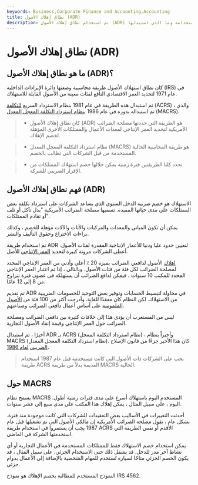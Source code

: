 ```yaml
---
keywords: Business,Corporate Finance and Accounting,Accounting
title: نطاق إهلاك الأصول (ADR)
description: تم استخدام نطاق إهلاك الأصول (ADR) من قبل مصلحة الضرائب الأمريكية لحساب العمر الاقتصادي للأصول التجارية. اكتشف كيف تم استخدامه وما الذي استبدلها.
---
```


# نطاق إهلاك الأصول (ADR)
## ما هو نطاق إهلاك الأصول (ADR)؟

كان نطاق استهلاك الأصول طريقة محاسبية وضعتها دائرة الإيرادات الداخلية (IRS) في عام 1971 لتحديد العمر الاقتصادي النافع لفئات معينة من الأصول القابلة للاستهلاك.

تم استبدال هذه الطريقة في عام 1981 بنظام الاسترداد السريع [للتكلفة](/acrs) (ACRS) ، والذي تم استبداله بدوره في عام 1986 [بنظام استرداد التكلفة المعجل المعدل](/macrs) (MACRS).

> - كان نطاق إهلاك الأصول (ADR) هو الطريقة التي حددتها مصلحة الضرائب الأمريكية لتحديد العمر الإنتاجي لمعدات الأعمال والممتلكات الأخرى المؤهلة لخصم الإهلاك.

> - نظام استرداد التكلفة المعجل المعدل (MACRS) هو طريقة المحاسبة الحالية المستخدمة من قبل الشركات التي تطالب بالخصم.

> - تحدد كلتا الطريقتين فترة زمنية يمكن خلالها خصم استهلاك الممتلكات من الإقرار الضريبي للشركة.

>

>

## فهم نطاق إهلاك الأصول (ADR)

الاستهلاك هو خصم ضريبة الدخل السنوي الذي يساعد الشركات على استرداد تكلفة بعض الممتلكات على مدى حياتها المفيدة. تسميها مصلحة الضرائب الأمريكية "بدل تآكل أو تلف أو تقادم الممتلكات".

يمكن أن تكون المباني والمعدات والمركبات والأثاث والآلات مؤهلة للخصم ، وكذلك براءات الاختراع وحقوق التأليف والنشر.

تم استخدام طريقة ADR لتعيين حدود عليا ودنيا للأعمار الإنتاجية المقدرة لفئات الأصول. أعطى الشركات مرونة كبيرة لتحديد [العمر الإنتاجي](/usefullife) للأصل.

[إهلاك](/depreciation) الأصول لدافعي الضرائب بميزة 20 ٪ أعلى وأدنى من العمر الإنتاجي المحدد لمصلحة الضرائب لكل فئة من فئات الأصول. وبالتالي ، إذا تم اعتبار العمر الإنتاجي المحدد للمكتب 10 سنوات ، فيمكن لدافع الضرائب أن يستهلكه في غضون فترة تتراوح من 8 إلى 12 عامًا.

تم تقديم ADR في محاولة لتبسيط الحسابات وتوفير بعض التوحيد للخصومات الضريبية من الاستهلاك. لكن النظام كان معقدًا للغاية. وأدرجت أكثر من 100 فئة من [الأصول الملموسة](/tangibleasset) على أساس أعمال دافعي الضرائب وصناعتهم.

ليس من المستغرب أن يؤدي هذا إلى خلافات كثيرة بين دافعي الضرائب ومصلحة الضرائب حول العمر الإنتاجي وقيمة إنقاذ الأصول التجارية.

أخيرًا ، تم استبدال ADR بـ ACRS (نظام استرداد التكلفة المعجل) ، وأخيراً بنظام MACRS (نظام استرداد التكلفة المعجل المعدل). كان هذا الأخير جزءًا من قانون الإصلاح [الضريبي](/taxreformact1986) [لعام 1986](/taxreformact1986).

> يجب على الشركات ذات الأصول التي كانت مستخدمة قبل عام 1987 استخدام طريقة ACRS القديمة بدلاً من طريقة MACRS الحالية.

>

## حول MACRS

يسمح نظام MACRS المستخدم اليوم باستهلاك أسرع على مدى فترات زمنية أطول. اليوم ، على سبيل المثال ، يمكن إهلاك هذا المكتب على مدى سبع إلى عشر سنوات.

أحدثت التغييرات في الأساليب بعض التعقيدات للشركات التي كانت موجودة منذ فترة. بشكل عام ، تقول مصلحة الضرائب الأمريكية إن مالكي الأصول التي تم تشغيلها قبل عام 1987 يجب أن يستمروا في استخدام طريقة ACRS الأقدم أو نفس الطريقة التي استخدمتها الشركة في الماضي.

يمكن استخدام خصم الاستهلاك فقط للممتلكات المستخدمة في الأعمال التجارية أو أي نشاط آخر مدر للدخل. قد يشمل ذلك حتى الاستخدام الجزئي. على سبيل المثال ، قد يكون الخصم الجزئي متاحًا لسيارة تُستخدم للمهام الشخصية بالإضافة إلى الأعمال بدوام جزئي.

النموذج المستخدم للمطالبة بخصم الإهلاك هو نموذج IRS 4562.

